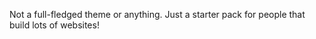 ---
---

Not a full-fledged theme or anything. Just a starter pack for people that build lots of websites!
